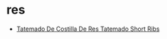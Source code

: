 # res

 * [Tatemado De Costilla De Res Tatemado Short Ribs](index/t/tatemado-de-costilla-de-res-tatemado-short-ribs-51110270.json)
